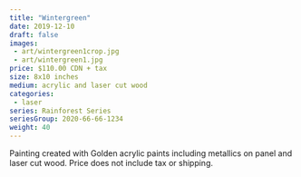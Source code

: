 ```yaml
---
title: "Wintergreen"
date: 2019-12-10
draft: false
images:
 - art/wintergreen1crop.jpg
 - art/wintergreen1.jpg
price: $110.00 CDN + tax
size: 8x10 inches
medium: acrylic and laser cut wood
categories:
 - laser
series: Rainforest Series
seriesGroup: 2020-66-66-1234
weight: 40
---
```


Painting created with Golden acrylic paints including metallics on panel and laser cut wood. Price does not include tax or shipping.
